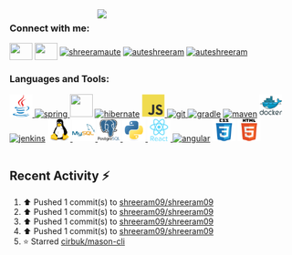 <img align="right" src="#" width="350" >

<!--<a href="https://twitter.com/shreeram_09"><img src="https://img.shields.io/badge/Twitter-1DA1F2.svg?style=for-the-badge&logo=Twitter&logoColor=white" height="20"></a> -->


<h3 align="left">Connect with me:</h3>
<p align="left">
<a href="mailto:spaute@outlook.com"><img align="center" src="https://cdn-dynmedia-1.microsoft.com/is/image/microsoftcorp/Blade002_Area%20heading_Get%20more%20with%20Outlook_247x139_2X?resMode=sharp2&op_usm=1.5,0.65,15,0&wid=247&hei=139&qlt=85" height="30" width="40"></a>
<a href="https://linkedin.com/in/shreeram-aute"><img align="center" src="https://static.licdn.com/aero-v1/sc/h/dkgve44sisif1wgwp8ozaxu1x" height="30" width="40"></a>
<a href="https://stackoverflow.com/users/shreeramaute" target="blank"><img align="center" src="https://raw.githubusercontent.com/rahuldkjain/github-profile-readme-generator/master/src/images/icons/Social/stack-overflow.svg" alt="shreeramaute" height="30"></a>
<a href="https://www.hackerrank.com/auteshreeram" target="blank"><img align="center" src="https://raw.githubusercontent.com/rahuldkjain/github-profile-readme-generator/master/src/images/icons/Social/hackerrank.svg" alt="auteshreeram" height="30" width="40" ></a>
<a href="https://leetcode.com/shreeramaute/" target="blank"><img align="center" src="https://assets.leetcode.com/users/leetcode/avatar_1568224780.png" alt="auteshreeram" height="30" width="40"></a>
</p>

<h3 align="left">Languages and Tools:</h3>
<p align="left"> 
<a href="https://www.java.com" target="_blank" rel="noreferrer"> <img src="https://raw.githubusercontent.com/devicons/devicon/master/icons/java/java-original.svg" alt="java" width="40" height="40"/> </a> 
<a href="https://spring.io/" target="_blank" rel="noreferrer"> <img src="https://www.vectorlogo.zone/logos/springio/springio-icon.svg" alt="spring" width="40" height="40"/> </a>
<a href="https://quarkus.io/" target="_blank" rel="noreferrer"><img src="https://quarkus.io/assets/images/brand/quarkus_icon_256px_reverse.png" width="40" height="40"></a>
<a href="https://hibernate.org/" target="_blank" rel="noreferrer"><img src="https://www.vectorlogo.zone/logos/hibernate/hibernate-icon.svg" alt="hibernate" height="40"></a> 
<a href="https://developer.mozilla.org/en-US/docs/Web/JavaScript" target="_blank" rel="noreferrer"> <img src="https://raw.githubusercontent.com/devicons/devicon/master/icons/javascript/javascript-original.svg" alt="javascript" height="40"/>  
<a href="https://git-scm.com/" target="_blank" rel="noreferrer"> <img src="https://www.vectorlogo.zone/logos/git-scm/git-scm-icon.svg" alt="git" height="40"/> </a></a>
<a href="https://gradle.com/"><img src="https://gradle.com/wp-content/uploads/2020/05/gradle-elephant-icon-gradient-primary.svg" alt="gradle" height="30"></a>
  <a href="https://maven.apache.org/"><img src="https://upload.wikimedia.org/wikipedia/commons/5/52/Apache_Maven_logo.svg" alt="maven" height="20"></a>
<a href="https://www.docker.com/" target="_blank" rel="noreferrer"> <img src="https://raw.githubusercontent.com/devicons/devicon/master/icons/docker/docker-original-wordmark.svg" alt="docker" height="40"/> </a>
<a href="https://jenkins.io/"> <img src="https://upload.wikimedia.org/wikipedia/commons/e/e9/Jenkins_logo.svg" alt="jenkins" height="40"></a>
<a href="https://www.linux.org/" target="_blank" rel="noreferrer"> <img src="https://raw.githubusercontent.com/devicons/devicon/master/icons/linux/linux-original.svg" alt="linux" height="40"/> </a> 
<a href="https://www.mysql.com/" target="_blank" rel="noreferrer"> <img src="https://raw.githubusercontent.com/devicons/devicon/master/icons/mysql/mysql-original-wordmark.svg" alt="mysql" height="40"/> </a> 
<a href="https://www.postgresql.org" target="_blank" rel="noreferrer"> <img src="https://raw.githubusercontent.com/devicons/devicon/master/icons/postgresql/postgresql-original-wordmark.svg" alt="postgresql" height="40"/> </a> 
<a href="https://www.python.org" target="_blank" rel="noreferrer"> <img src="https://raw.githubusercontent.com/devicons/devicon/master/icons/python/python-original.svg" alt="python" height="40"/> </a> 
<a href="https://reactjs.org/" target="_blank" rel="noreferrer"> <img src="https://raw.githubusercontent.com/devicons/devicon/master/icons/react/react-original-wordmark.svg" alt="react" height="40"/> </a>
<a href="https://angular.io/"><img src="https://angular.io/assets/images/logos/angular/angular.svg" alt="angular" height="40"></a>
<a href="https://www.w3schools.com/css/" target="_blank" rel="noreferrer"> <img src="https://raw.githubusercontent.com/devicons/devicon/master/icons/css3/css3-original-wordmark.svg" alt="css3" height="40"/></a>
<a href="https://www.w3.org/html/" target="_blank" rel="noreferrer"> <img src="https://raw.githubusercontent.com/devicons/devicon/master/icons/html5/html5-original-wordmark.svg" alt="html5" height="40"/></a>
</p>

<p align="left" style="display:flex;">
<!--<img src="https://github-readme-stats.vercel.app/api/top-langs/?username=shreeram09&layout=compact" height="200"/>
<img src="https://github-readme-stats.vercel.app/api?username=shreeram09&show_icons=true&include_all_commits=true" height="200"/>
<img src="https://github-readme-streak-stats.herokuapp.com/?user=shreeram09" height="200"/>-->
  
<!--![Shreeram's Github activity graph](https://activity-graph.herokuapp.com/graph?username=shreeram09&theme=dracula)-->
</p>

## Recent Activity :zap:
<!--RECENT_ACTIVITY:start-->
1. ⬆️ Pushed 1 commit(s) to [shreeram09/shreeram09](https://github.com/shreeram09/shreeram09)<br>
2. ⬆️ Pushed 1 commit(s) to [shreeram09/shreeram09](https://github.com/shreeram09/shreeram09)<br>
3. ⬆️ Pushed 1 commit(s) to [shreeram09/shreeram09](https://github.com/shreeram09/shreeram09)<br>
4. ⬆️ Pushed 1 commit(s) to [shreeram09/shreeram09](https://github.com/shreeram09/shreeram09)<br>
5. ⭐ Starred [cirbuk/mason-cli](https://github.com/cirbuk/mason-cli)<br>
<!--RECENT_ACTIVITY:end-->

<!--
**shreeram09/shreeram09** is a ✨ _special_ ✨ repository because its `README.md` (this file) appears on your GitHub profile.

Here are some ideas to get you started:

- 🔭 I’m currently working on ...
- 🌱 I’m currently learning ...
- 👯 I’m looking to collaborate on ...
- 🤔 I’m looking for help with ...
- 💬 Ask me about ...
- 📫 How to reach me: ...
- 😄 Pronouns: ...
- ⚡ Fun fact: ...
-->
